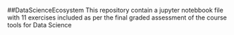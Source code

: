 ##DataScienceEcosystem 
This repository contain a jupyter notebbook file with 11 exercises included as per the final graded assessment of the course tools for Data Science 
